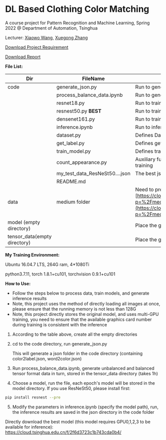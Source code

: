 # DL Based Clothing Color Matching

A course project for Pattern Recognition and Machine Learning, Spring 2022 @ Department of Automation, Tsinghua

Lecturer: [Xiaowo Wang](https://scholar.google.com/citations?user=r0KzDh8AAAAJ&hl=en-US), [Xuegong Zhang](https://scholar.google.com/citations?user=o2ZRDe4AAAAJ&hl=en-US)

[Download Project Requirement](./requirement_zh-CN.pdf)

[Download Report](./report_zh-CN.pdf)

**File List:**

| Dir                          | FileName                       | Description                                                                                                                                                                                                   |
| ---------------------------- | ------------------------------ | ------------------------------------------------------------------------------------------------------------------------------------------------------------------------------------------------------------- |
| code                         | generate_json.py               | Run to generate json folder and two auxiliary json files                                                                                                                                                      |
|                              | process_balance_data.ipynb     | Run to generate tensor format data                                                                                                                                                                            |
|                              | resnet18.py                    | Run to train ResNet18 model                                                                                                                                                                                   |
|                              | resnest50.py      **BEST**     | Run to train ResNeSt50 model                                                                                                                                                                                  |
|                              | densenet161.py                 | Run to train DenseNet161 model                                                                                                                                                                                |
|                              | inference.ipynb                | Run to infer json results, stored in the json folder of this directory                                                                                                                                        |
|                              | dataset.py                     | Defines DataSet class                                                                                                                                                                                         |
|                              | get_label.py                   | Defines get_label function, input Chinese word output label                                                                                                                                                   |
|                              | train_model.py                 | Defines train_model function                                                                                                                                                                                  |
|                              | count_appearance.py            | Auxiliary function, used to analyze the dataset, not necessary for training                                                                                                                                   |
|                              | my_test_data_ResNeSt50....json | The best json result, not necessary for training                                                                                                                                                              |
|                              | README.md                      |                                                                                                                                                                                                               |
| data                         | medium folder                  | Need to pre-place medium size image data [https://cloud.tsinghua.edu.cn/d/27849370d8774de3a2e2/files/?p=%2Fmedium.zip&dl=1](https://cloud.tsinghua.edu.cn/d/27849370d8774de3a2e2/files/?p=%2Fmedium.zip&dl=1) |
| model (empty directory)      |                                | Place the generated model                                                                                                                                                                                     |
| tensor_data(empty directory) |                                | Place the generated tensor format data                                                                                                                                                                        |



**My Training Environment:**

Ubuntu 16.04.7 LTS,  264G ram,  4*1080Ti

python3.7.11, torch 1.8.1+cu101, torchvision 0.9.1+cu101



**How to Use:**

- Follow the steps below to process data, train models, and generate inference results
- Note, this project uses the method of directly loading all images at once, please ensure that the running memory is not less than 128G
- Note, this project directly stores the original model, and uses multi-GPU training, you need to ensure that the available graphics card number during training is consistent with the inference

1. According to the table above, create all the empty directories

2. cd to the code directory, run generate_json.py

   This will generate a json folder in the code directory (containing color2label.json, word2color.json)

3. Run process_balance_data.ipynb, generate unbalanced and balanced tensor format data in turn, stored in the tensor_data directory (takes 1h)

4. Choose a model, run the file, each epoch's model will be stored in the model directory. If you use ResNeSt50, please install first:

```bash
pip install resnest --pre
```

5. Modify the parameters in inference.ipynb (specify the model path), run, the inference results are saved in the json directory in the code folder



Directly download the best model (this model requires GPU0,1,2,3 to be available for inference): https://cloud.tsinghua.edu.cn/f/2f6d3723c1b743cda0b4/
